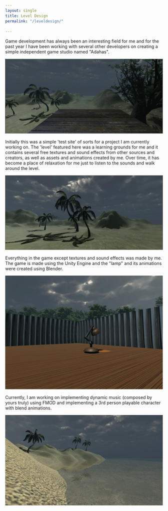 ```yaml
---
layout: single
title: Level Design
permalink: "/leveldesign/"

---
```


Game development has always been an interesting field for me and for the past year I have been working with several other developers on creating a simple independent game studio named "Adahas". 

![ld1](/uploads/LevelDesign1.jpg)

Initially this was a simple 'test site' of sorts for a project I am currently working on. The 'level' featured here was a learning grounds for me and it contains several free textures and sound effects from other sources and creators, as well as assets and animations created by me.  Over time, it has become a place of relaxation for me just to listen to the sounds and walk around the level.

![ld2](/uploads/LevelDesign2.jpg)

 Everything in the game except textures and sound effects was made by me. The game is made using the Unity Engine and the "lamp" and its animations were created using Blender.

![ld3](/uploads/LevelDesign3.jpg)

 Currently, I am working on implementing dynamic music (composed by yours truly) using FMOD and implementing a 3rd person playable character with blend animations.

![ld4](/uploads/LevelDesign4.jpg)
